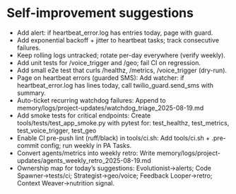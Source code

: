 # Self-improvement suggestions

- Add alert: if heartbeat_error.log has entries today, page with guard.
- Add exponential backoff + jitter to heartbeat tasks; track consecutive failures.
- Keep rolling logs untracked; rotate per-day everywhere (verify weekly).
- Add unit tests for /voice_trigger and /geo; fail CI on regression.
- Add small e2e test that curls /healthz, /metrics, /voice_trigger (dry-run).
- Page on heartbeat errors (guarded SMS): Add watcher: if heartbeat_error.log has lines today, call twilio_guard.send_sms with summary.
- Auto-ticket recurring watchdog failures: Append to memory/logs/project-updates/watchdog_triage_2025-08-19.md
- Add smoke tests for critical endpoints: Create tools/tests/test_app_smoke.py with pytest for: test_healthz, test_metrics, test_voice_trigger, test_geo
- Enable CI pre-push lint (ruff/black) in tools/ci.sh: Add tools/ci.sh + .pre-commit config; run weekly in PA Tasks.
- Convert agents/metrics into weekly retro: Write memory/logs/project-updates/agents_weekly_retro_2025-08-19.md
- Ownership map for today’s suggestions: Evolutionist→alerts; Code Spawner→tests/ci; Strategist→geo/voice; Feedback Looper→retro; Context Weaver→nutrition signal.
